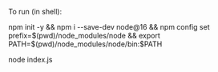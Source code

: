 To run (in shell):

npm init -y && npm i --save-dev node@16 && npm config set prefix=$(pwd)/node_modules/node && export PATH=$(pwd)/node_modules/node/bin:$PATH

node index.js
